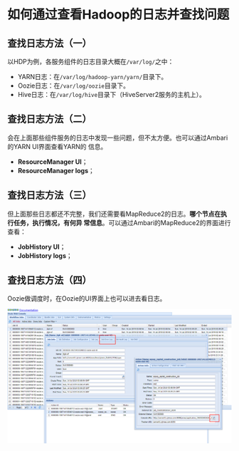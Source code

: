 如何通过查看Hadoop的日志并查找问题
================================================================================
## 查找日志方法（一）
以HDP为例，各服务组件的日志目录大概在`/var/log/`之中：
+ YARN日志：在`/var/log/hadoop-yarn/yarn/`目录下。
+ Oozie日志：在`/var/log/oozie`目录下。
+ Hive日志：在`/var/log/hive`目录下（HiveServer2服务的主机上）。

## 查找日志方法（二）
会在上面那些组件服务的日志中发现一些问题，但不太方便。也可以通过Ambari的YARN UI界面查看YARN的
信息。
+ **ResourceManager UI**；
+ **ResourceManager logs**；

## 查找日志方法（三）
但上面那些日志都还不完整，我们还需要看MapReduce2的日志。**哪个节点在执行任务，执行情况，有何异
常信息**。可以通过Ambari的MapReduce2的界面进行查看：
+ **JobHistory UI**；
+ **JobHistory logs**；

## 查找日志方法（四）
Oozie做调度时，在Oozie的UI界面上也可以进去看日志。

![oozie上看日志](img/1.png)



